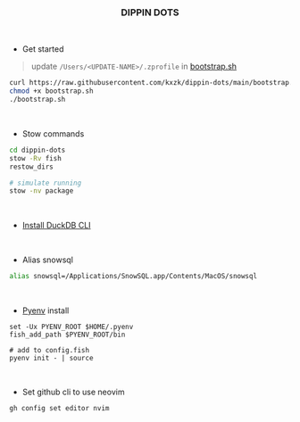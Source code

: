 <h3 align="center">DIPPIN DOTS</h3>

<br>

* Get started
> update `/Users/<UPDATE-NAME>/.zprofile` in [bootstrap.sh](https://github.com/kxzk/dippin-dots/blob/main/bootstrap.sh)

```bash
curl https://raw.githubusercontent.com/kxzk/dippin-dots/main/bootstrap.sh > bootstrap.sh
chmod +x bootstrap.sh
./bootstrap.sh
```

<br>

* Stow commands
```bash
cd dippin-dots
stow -Rv fish
restow_dirs

# simulate running
stow -nv package
```

<br>

* [Install DuckDB CLI](https://duckdb.org/docs/installation/)

<br>

* Alias snowsql
```bash
alias snowsql=/Applications/SnowSQL.app/Contents/MacOS/snowsql
```

<br>

* [Pyenv](https://github.com/pyenv/pyenv) install
```fish
set -Ux PYENV_ROOT $HOME/.pyenv
fish_add_path $PYENV_ROOT/bin

# add to config.fish
pyenv init - | source
```

<br>

* Set github cli to use neovim
```
gh config set editor nvim
```

<br>
